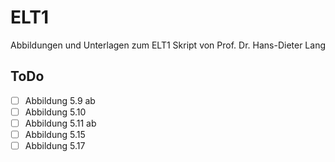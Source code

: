 # ELT1
Abbildungen und Unterlagen zum ELT1 Skript von Prof. Dr. Hans-Dieter Lang

## ToDo

- [ ] Abbildung 5.9 ab
- [ ] Abbildung 5.10
- [ ] Abbildung 5.11 ab
- [ ] Abbildung 5.15
- [ ] Abbildung 5.17
